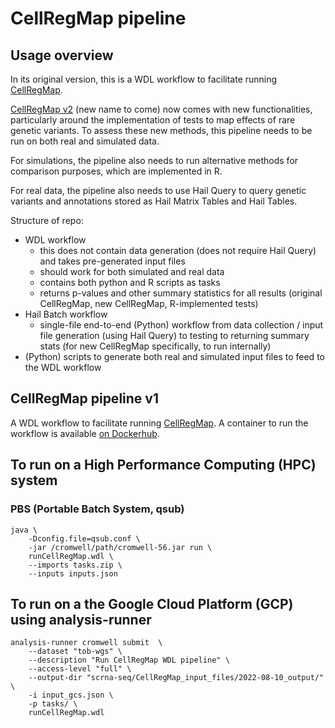 # CellRegMap pipeline

## Usage overview

In its original version, this is a WDL workflow to facilitate running [CellRegMap](https://github.com/limix/CellRegMap).

[CellRegMap v2](https://github.com/annacuomo/CellRegMap) (new name to come) now comes with new functionalities, particularly around the implementation of tests to map effects of rare genetic variants.
To assess these new methods, this pipeline needs to be run on both real and simulated data.

For simulations, the pipeline also needs to run alternative methods for comparison purposes, which are implemented in R.

For real data, the pipeline also needs to use Hail Query to query genetic variants and annotations stored as Hail Matrix Tables and Hail Tables.

Structure of repo:
* WDL workflow 
  * this does not contain data generation (does not require Hail Query) and takes pre-generated input files
  * should work for both simulated and real data
  * contains both python and R scripts as tasks
  * returns p-values and other summary statistics for all results (original CellRegMap, new CellRegMap, R-implemented tests) 
* Hail Batch workflow
  * single-file end-to-end (Python) workflow from data collection / input file generation (using Hail Query) to testing to returning summary stats (for new CellRegMap specifically, to run internally)
* (Python) scripts to generate both real and simulated input files to feed to the WDL workflow

## CellRegMap pipeline v1

A WDL workflow to facilitate running [CellRegMap](https://github.com/limix/CellRegMap).
A container to run the workflow is available [on Dockerhub](https://hub.docker.com/repository/docker/annasecuomo/cellregmap_pipeline).

## To run on a High Performance Computing (HPC) system

### PBS (Portable Batch System, qsub)
```
java \
    -Dconfig.file=qsub.conf \
    -jar /cromwell/path/cromwell-56.jar run \
    runCellRegMap.wdl \
    --imports tasks.zip \
    --inputs inputs.json
```
<!-- ### TO DO: SLURM (sbatch) / LFS (platform Load Sharing Facility, bsub) -->

## To run on a the Google Cloud Platform (GCP) using analysis-runner
```
analysis-runner cromwell submit  \
    --dataset "tob-wgs" \
    --description "Run CellRegMap WDL pipeline" \
    --access-level "full" \
    --output-dir "scrna-seq/CellRegMap_input_files/2022-08-10_output/" \
    -i input_gcs.json \
    -p tasks/ \
    runCellRegMap.wdl
```
